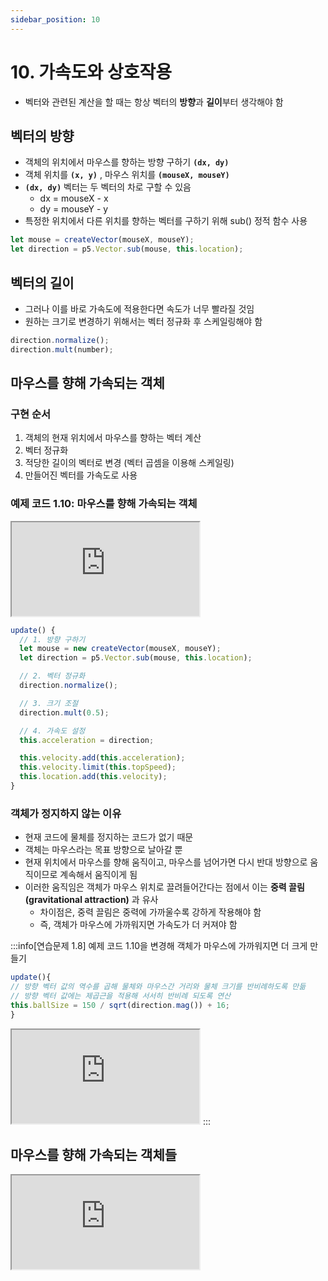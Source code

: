 ```yaml
---
sidebar_position: 10
---
```


# 10. 가속도와 상호작용

- 벡터와 관련된 계산을 할 때는 항상 벡터의 **방향**과 **길이**부터 생각해야 함

## 벡터의 방향

- 객체의 위치에서 마우스를 향하는 방향 구하기 **`(dx, dy)`**
- 객체 위치를 **`(x, y)`** , 마우스 위치를 **`(mouseX, mouseY)`**
- **`(dx, dy)`** 벡터는 두 벡터의 차로 구할 수 있음
  - dx = mouseX - x
  - dy = mouseY - y
- 특정한 위치에서 다른 위치를 향하는 벡터를 구하기 위해 sub() 정적 함수 사용

```js
let mouse = createVector(mouseX, mouseY);
let direction = p5.Vector.sub(mouse, this.location);
```

## 벡터의 길이

- 그러나 이를 바로 가속도에 적용한다면 속도가 너무 빨라질 것임
- 원하는 크기로 변경하기 위해서는 벡터 정규화 후 스케일링해야 함

```js
direction.normalize();
direction.mult(number);
```

## 마우스를 향해 가속되는 객체

### 구현 순서

1. 객체의 현재 위치에서 마우스를 향하는 벡터 계산
2. 벡터 정규화
3. 적당한 길이의 벡터로 변경 (벡터 곱셈을 이용해 스케일링)
4. 만들어진 벡터를 가속도로 사용

### 예제 코드 1.10: 마우스를 향해 가속되는 객체

<iframe class="editor" src="https://editor.p5js.org/urbanscratcher/full/rKzNmexFk"></iframe>

```js
update() {
  // 1. 방향 구하기
  let mouse = new createVector(mouseX, mouseY);
  let direction = p5.Vector.sub(mouse, this.location);

  // 2. 벡터 정규화
  direction.normalize();

  // 3. 크기 조절
  direction.mult(0.5);

  // 4. 가속도 설정
  this.acceleration = direction;

  this.velocity.add(this.acceleration);
  this.velocity.limit(this.topSpeed);
  this.location.add(this.velocity);
}
```

### 객체가 정지하지 않는 이유

- 현재 코드에 물체를 정지하는 코드가 없기 때문
- 객체는 마우스라는 목표 방향으로 날아갈 뿐
- 현재 위치에서 마우스를 향해 움직이고, 마우스를 넘어가면 다시 반대 방향으로 움직이므로 계속해서 움직이게 됨
- 이러한 움직임은 객체가 마우스 위치로 끌려들어간다는 점에서 이는 **중력 끌림(gravitational attraction)** 과 유사
  - 차이점은, 중력 끌림은 중력에 가까울수록 강하게 작용해야 함
  - 즉, 객체가 마우스에 가까워지면 가속도가 더 커져야 함

:::info[연습문제 1.8]
예제 코드 1.10을 변경해 객체가 마우스에 가까워지면 더 크게 만들기

```js
update(){
// 방향 벡터 값의 역수를 곱해 물체와 마우스간 거리와 물체 크기를 반비례하도록 만듦
// 방향 벡터 값에는 제곱근을 적용해 서서히 반비례 되도록 연산
this.ballSize = 150 / sqrt(direction.mag()) + 16;
}
```

<iframe class="editor" src="https://editor.p5js.org/urbanscratcher/full/eohawz0rm"></iframe>
:::

## 마우스를 향해 가속되는 객체들

<iframe class="editor" src="https://editor.p5js.org/urbanscratcher/full/NqsNM-EKg"></iframe>
